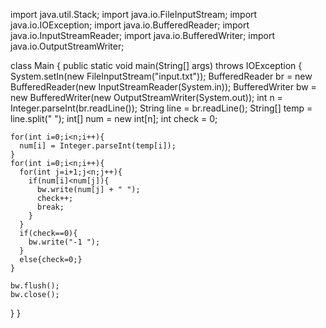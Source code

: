 import java.util.Stack;
import java.io.FileInputStream;
import java.io.IOException;
import java.io.BufferedReader;
import java.io.InputStreamReader;
import java.io.BufferedWriter;
import java.io.OutputStreamWriter;

class Main {
  public static void main(String[] args) throws IOException {
    System.setIn(new FileInputStream("input.txt"));
    BufferedReader br = new BufferedReader(new InputStreamReader(System.in));
    BufferedWriter bw = new BufferedWriter(new OutputStreamWriter(System.out));
    int n = Integer.parseInt(br.readLine());
    String line = br.readLine();
    String[] temp = line.split(" ");
    int[] num = new int[n];
    int check = 0;
    
    for(int i=0;i<n;i++){
      num[i] = Integer.parseInt(temp[i]);
    }
    for(int i=0;i<n;i++){
      for(int j=i+1;j<n;j++){
        if(num[i]<num[j]){
          bw.write(num[j] + " ");
          check++;
          break;
        }
      }
      if(check==0){
        bw.write("-1 ");
      }
      else{check=0;}
    }
    
    bw.flush();
    bw.close();
  }
}

